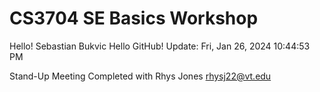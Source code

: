 # CS3704 SE Basics Workshop
Hello!
Sebastian Bukvic
Hello GitHub!
 Update: Fri, Jan 26, 2024 10:44:53 PM

Stand-Up Meeting Completed with Rhys Jones rhysj22@vt.edu
